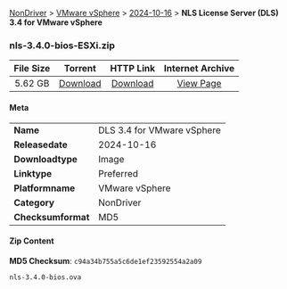 
[NonDriver](/README.md)  >  [VMware vSphere](/index/NonDriver/VMware_vSphere.md)  >  [2024-10-16](/index/NonDriver/VMware_vSphere/2024-10-16.md)  >  **NLS License Server (DLS) 3.4 for VMware vSphere**


### nls-3.4.0-bios-ESXi.zip

| **File Size** | **Torrent**  | **HTTP Link** | **Internet Archive** |
|:-------------:|:------------:|:-------------:|:--------------------:|
| 5.62 GB |  [Download](https://archive.org/download/nvgpu_nls-3.4.0-bios-ESXi.zip/nvgpu_nls-3.4.0-bios-ESXi.zip_archive.torrent)       | [Download](https://archive.org/compress/nvgpu_nls-3.4.0-bios-ESXi.zip) | [View Page](https://archive.org/details/nvgpu_nls-3.4.0-bios-ESXi.zip)       |

#### Meta

<table>
<tr><td><strong>Name</strong></td><td>DLS 3.4 for VMware vSphere</td></tr>
<tr><td><strong>Releasedate</strong></td><td>2024-10-16</td></tr>
<tr><td><strong>Downloadtype</strong></td><td>Image</td></tr>
<tr><td><strong>Linktype</strong></td><td>Preferred</td></tr>
<tr><td><strong>Platformname</strong></td><td>VMware vSphere</td></tr>
<tr><td><strong>Category</strong></td><td>NonDriver</td></tr>
<tr><td><strong>Checksumformat</strong></td><td>MD5</td></tr>
</table>

#### Zip Content

**MD5 Checksum**: `c94a34b755a5c6de1ef23592554a2a09`

```text
nls-3.4.0-bios.ova
```